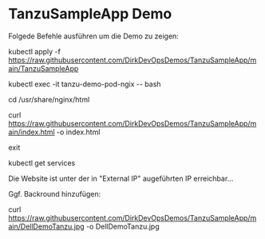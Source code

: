 # TanzuSampleApp Demo
Folgede Befehle ausführen um die Demo zu zeigen:

kubectl apply -f https://raw.githubusercontent.com/DirkDevOpsDemos/TanzuSampleApp/main/TanzuSampleApp

kubectl exec -it tanzu-demo-pod-ngix -- bash

cd /usr/share/nginx/html

curl https://raw.githubusercontent.com/DirkDevOpsDemos/TanzuSampleApp/main/index.html -o index.html

exit

kubectl get services

Die Website ist unter der in "External IP" augeführten IP erreichbar...

Ggf. Backround hinzufügen:

curl https://raw.githubusercontent.com/DirkDevOpsDemos/TanzuSampleApp/main/DellDemoTanzu.jpg -o DellDemoTanzu.jpg

<div style="background-image: url('DellDemoTanzu.jpg');">

